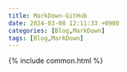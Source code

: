 ```yaml
---
title: MarkDown-GitHub
date: 2024-03-08 12:11:33 +0900
categories: [Blog,MarkDown]
tags: [Blog,MarkDown]
---
```

{% include common.html  %}
